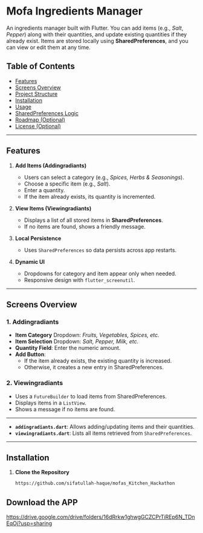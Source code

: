 # Mofa Ingredients Manager

An ingredients manager built with Flutter. You can add items (e.g., *Salt*, *Pepper*) along with their quantities, and update existing quantities if they already exist. Items are stored locally using **SharedPreferences**, and you can view or edit them at any time.

## Table of Contents
- [Features](#features)
- [Screens Overview](#screens-overview)
- [Project Structure](#project-structure)
- [Installation](#installation)
- [Usage](#usage)
- [SharedPreferences Logic](#sharedpreferences-logic)
- [Roadmap (Optional)](#roadmap-optional)
- [License (Optional)](#license-optional)

---

## Features

1. **Add Items (Addingradiants)**
   - Users can select a category (e.g., *Spices, Herbs & Seasonings*).
   - Choose a specific item (e.g., *Salt*).
   - Enter a quantity.
   - If the item already exists, its quantity is incremented.

2. **View Items (Viewingradiants)**
   - Displays a list of all stored items in **SharedPreferences**.
   - If no items are found, shows a friendly message.

3. **Local Persistence**
   - Uses `SharedPreferences` so data persists across app restarts.

4. **Dynamic UI**
   - Dropdowns for category and item appear only when needed.
   - Responsive design with `flutter_screenutil`.

---

## Screens Overview

### 1. Addingradiants
- **Item Category** Dropdown: *Fruits, Vegetables, Spices, etc.*
- **Item Selection** Dropdown: *Salt, Pepper, Milk, etc.*
- **Quantity Field**: Enter the numeric amount.
- **Add Button**:  
  - If the item already exists, the existing quantity is increased.  
  - Otherwise, it creates a new entry in SharedPreferences.

### 2. Viewingradiants
- Uses a `FutureBuilder` to load items from SharedPreferences.
- Displays items in a `ListView`.
- Shows a message if no items are found.

---


- **`addingradiants.dart`**: Allows adding/updating items and their quantities.  
- **`viewingradiants.dart`**: Lists all items retrieved from `SharedPreferences`.

---

## Installation

1. **Clone the Repository**  
   ```bash
   https://github.com/sifatullah-haque/mofas_Kitchen_Hackathon

## Download the APP
https://drive.google.com/drive/folders/16dRrkw1ghwgGCZCPrTiREp6N_TDnEqOj?usp=sharing

